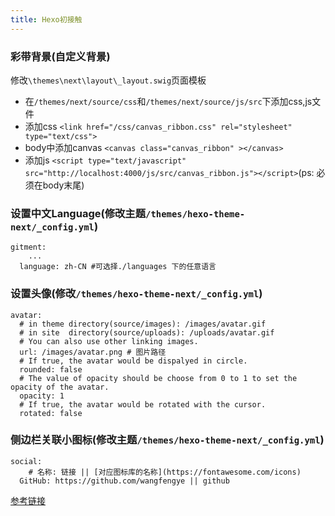 ```yaml
---
title: Hexo初接触
---
```


### 彩带背景(自定义背景)

修改`\themes\next\layout\_layout.swig`页面模板

- 在`/themes/next/source/css`和`/themes/next/source/js/src`下添加css,js文件
- 添加css `<link href="/css/canvas_ribbon.css" rel="stylesheet" type="text/css">`
- body中添加canvas `<canvas class="canvas_ribbon" ></canvas>`
- 添加js `<script type="text/javascript" src="http://localhost:4000/js/src/canvas_ribbon.js"></script>`(ps: 必须在body末尾)

### 设置中文Language(修改主题`/themes/hexo-theme-next/_config.yml`)

```
gitment:
	...
  language: zh-CN #可选择./languages 下的任意语言
```

### 设置头像(修改`/themes/hexo-theme-next/_config.yml`)

```
avatar: 
  # in theme directory(source/images): /images/avatar.gif
  # in site  directory(source/uploads): /uploads/avatar.gif
  # You can also use other linking images.
  url: /images/avatar.png # 图片路径
  # If true, the avatar would be dispalyed in circle.
  rounded: false
  # The value of opacity should be choose from 0 to 1 to set the opacity of the avatar.
  opacity: 1
  # If true, the avatar would be rotated with the cursor.
  rotated: false
```

### 侧边栏关联小图标(修改主题`/themes/hexo-theme-next/_config.yml`)
```
social:
	# 名称: 链接 || [对应图标库的名称](https://fontawesome.com/icons)
  GitHub: https://github.com/wangfengye || github
```

[参考链接](https://blog.csdn.net/qq_32454537/article/details/79482896)